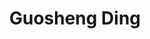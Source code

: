 ---
title: "Guosheng Ding"
presenter_id: guosheng_ding
permalink: /member_full_presentations/guosheng_ding
layout: member_all_presentations
---